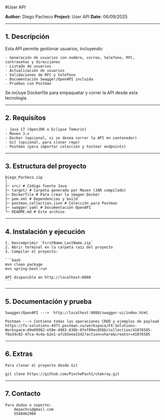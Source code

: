 #User API

**Author:** Diego Pacheco
**Project:** User API
**Date:** 06/09/2025

---

## **1. Descripción**

Esta API permite gestionar usuarios, incluyendo:

    - Generación de usuarios con nombre, correo, telefono, RFC, contraseñas y direcciones
    - Listado de usuarios
    - Actualización de usuarios
    - Validaciones de RFC y teléfono
    - Documentación Swagger/OpenAPI incluida
    - Pruebas con Postman

Se incluye Dockerfile para empaquetar y correr la API desde esta tecnologia.

---

## **2. Requisitos**

    - Java 17 (OpenJDK o Eclipse Temurin)
    - Maven 3.x
    - Docker (opcional, si se desea correr la API en contenedor)
    - Git (opcional, para clonar repo)
    - Postman (para importar colección y testear endpoints)

---

## **3. Estructura del proyecto**

    Diego_Pacheco.zip
    │
    ├─ src/ # Código fuente Java
    ├─ target/ # Carpeta generada por Maven (JAR compilado)
    ├─ Dockerfile # Para crear la imagen Docker
    ├─ pom.xml # Dependencias y build
    ├─ postman_collection.json # Colección para Postman
    ├─ swagger.yaml # Documentación OpenAPI
    └─ README.md # Este archivo

---

## **4. Instalación y ejecución**

    1. Descomprimir `FirstName_LastName.zip`
    2. Abrir terminal en la carpeta raíz del proyecto
    3. Compilar el proyecto:

    ```bash
    mvn clean package
    mvn spring-boot:run

    API disponible en http://localhost:8080
    ```

---

## **5. Documentación y prueba**

    Swagger/OpenAPI --->  http://localhost:8080/swagger-ui/index.html

    Postman ---> Contiene todas las operaciones CRUD y ejemplos de payload https://fx-solutions-4971.postman.co/workspace/FX-Solutions-Workspace~d9e09902-e59e-4983-836b-0fef89ec856b/collection/41076585-f6a34c82-47ca-4c4a-b2e1-a7cb5eea1542?action=share&creator=41076585

---

## **6. Extras**

    Para clonar el proyecto desde Git

    git clone https://github.com/PinchePach1/chakray.git

---

## **7. Contacto**

    Para dudas o soporte:
        depachvi@gmail.com
        5548462904